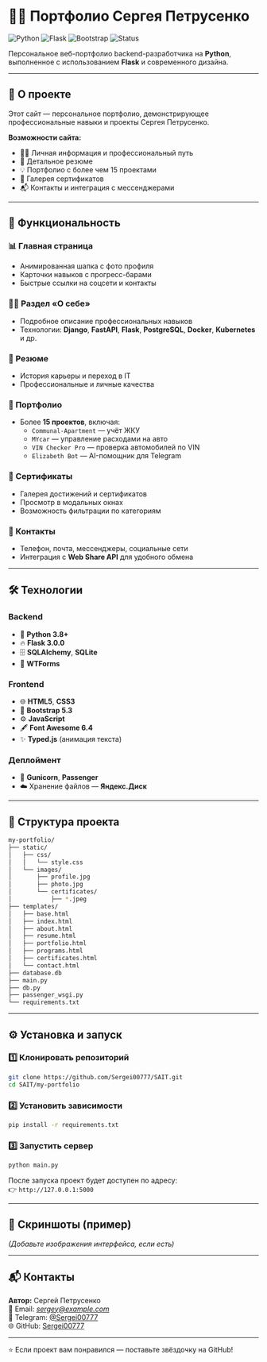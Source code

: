 # 🧑‍💻 Портфолио Сергея Петрусенко

![Python](https://img.shields.io/badge/Python-3.8+-blue.svg)
![Flask](https://img.shields.io/badge/Flask-3.0.0-green.svg)
![Bootstrap](https://img.shields.io/badge/Bootstrap-5.3-purple.svg)
![Status](https://img.shields.io/badge/Status-Active-success.svg)

Персональное веб-портфолио backend-разработчика на **Python**, выполненное с использованием **Flask** и современного дизайна.

---

## 🚀 О проекте

Этот сайт — персональное портфолио, демонстрирующее профессиональные навыки и проекты Сергея Петрусенко.

**Возможности сайта:**

- 🧍‍♂️ Личная информация и профессиональный путь  
- 💼 Детальное резюме  
- 💡 Портфолио с более чем 15 проектами  
- 🏅 Галерея сертификатов  
- 📬 Контакты и интеграция с мессенджерами  

---

## 🎯 Функциональность

### 📊 Главная страница
- Анимированная шапка с фото профиля
- Карточки навыков с прогресс-барами
- Быстрые ссылки на соцсети и контакты

### 👨‍💻 Раздел «О себе»
- Подробное описание профессиональных навыков
- Технологии: **Django**, **FastAPI**, **Flask**, **PostgreSQL**, **Docker**, **Kubernetes** и др.

### 📝 Резюме
- История карьеры и переход в IT  
- Профессиональные и личные качества

### 🎨 Портфолио
- Более **15 проектов**, включая:
  - `Communal-Apartment` — учёт ЖКУ  
  - `MYcar` — управление расходами на авто  
  - `VIN Checker Pro` — проверка автомобилей по VIN  
  - `Elizabeth Bot` — AI-помощник для Telegram  

### 📜 Сертификаты
- Галерея достижений и сертификатов  
- Просмотр в модальных окнах  
- Возможность фильтрации по категориям  

### 📧 Контакты
- Телефон, почта, мессенджеры, социальные сети  
- Интеграция с **Web Share API** для удобного обмена  

---

## 🛠 Технологии

### Backend
- 🐍 **Python 3.8+**
- 🔥 **Flask 3.0.0**
- 🗄️ **SQLAlchemy**, **SQLite**
- 🧾 **WTForms**

### Frontend
- 🌐 **HTML5**, **CSS3**
- 🎨 **Bootstrap 5.3**
- ⚙️ **JavaScript**
- 🖋️ **Font Awesome 6.4**
- ✨ **Typed.js** (анимация текста)

### Деплоймент
- 🚀 **Gunicorn**, **Passenger**
- ☁️ Хранение файлов — **Яндекс.Диск**

---

## 📁 Структура проекта

```bash
my-portfolio/
├── static/
│   ├── css/
│   │   └── style.css
│   └── images/
│       ├── profile.jpg
│       ├── photo.jpg
│       └── certificates/
│           ├── *.jpeg
├── templates/
│   ├── base.html
│   ├── index.html
│   ├── about.html
│   ├── resume.html
│   ├── portfolio.html
│   ├── programs.html
│   ├── certificates.html
│   └── contact.html
├── database.db
├── main.py
├── db.py
├── passenger_wsgi.py
└── requirements.txt
```

---

## ⚙️ Установка и запуск

### 1️⃣ Клонировать репозиторий
```bash
git clone https://github.com/Sergei00777/SAIT.git
cd SAIT/my-portfolio
```

### 2️⃣ Установить зависимости
```bash
pip install -r requirements.txt
```

### 3️⃣ Запустить сервер
```bash
python main.py
```

После запуска проект будет доступен по адресу:  
👉 `http://127.0.0.1:5000`

---

## 📸 Скриншоты (пример)
*(Добавьте изображения интерфейса, если есть)*

---

## 📬 Контакты
**Автор:** Сергей Петрусенко  
📧 Email: *sergey@example.com*  
💬 Telegram: [@Sergei00777](https://t.me/Sergei00777)  
🌐 GitHub: [Sergei00777](https://github.com/Sergei00777)

---

⭐ Если проект вам понравился — поставьте звёздочку на GitHub!
